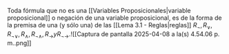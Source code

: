 Toda fórmula que no es una [[Variables Proposicionales|variable proposicional]] o negación de una variable proposicional,  es de la forma de la premisa de una (y sólo una) de las [[Lema 3.1 - Reglas|reglas]] $R_¬, R_∨, R_{¬∨}, R_∧, R_{¬∧}, R_→ y R_{¬→}$.![[Captura de pantalla 2025-04-08 a la(s) 4.54.06 p. m..png]]